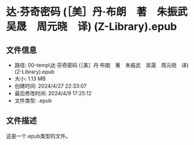﻿# 达·芬奇密码 (［美］丹·布朗　著　朱振武　吴晟　周元晓　译) (Z-Library).epub

## 文件信息
- 路径: 00-temp\达·芬奇密码 (［美］丹·布朗　著　朱振武　吴晟　周元晓　译) (Z-Library).epub
- 大小: 1.13 MB
- 创建时间: 2024/4/27 22:33:07
- 最后修改时间: 2024/4/9 17:25:12
- 文件类型: .epub

## 文件描述
这是一个.epub类型的文件。

